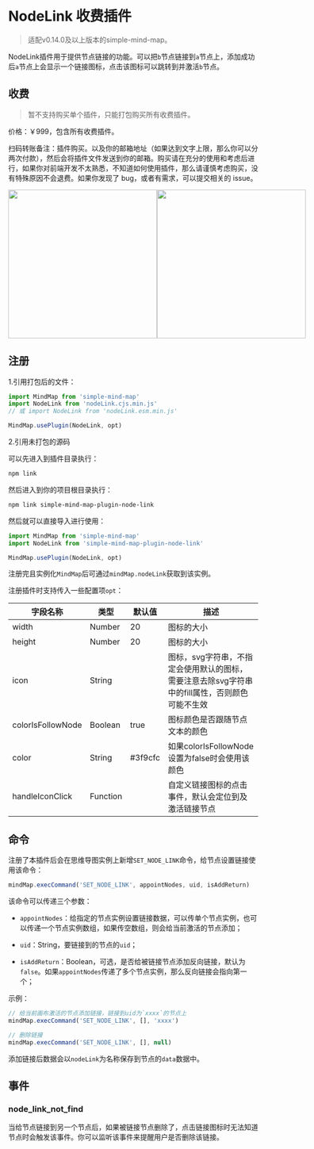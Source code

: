 # NodeLink 收费插件

> 适配v0.14.0及以上版本的simple-mind-map。

NodeLink插件用于提供节点链接的功能。可以把`b`节点链接到`a`节点上，添加成功后`a`节点上会显示一个链接图标，点击该图标可以跳转到并激活`b`节点。

## 收费

> 暂不支持购买单个插件，只能打包购买所有收费插件。

价格：￥999，包含所有收费插件。

扫码转账备注：插件购买。以及你的邮箱地址（如果达到文字上限，那么你可以分两次付款），然后会将插件文件发送到你的邮箱。购买请在充分的使用和考虑后进行，如果你对前端开发不太熟悉，不知道如何使用插件，那么请谨慎考虑购买，没有特殊原因不会退费。如果你发现了 bug，或者有需求，可以提交相关的 issue。

<p style="display:flex;align-items: flex-end;">

<img src="../assets/img/alipay.jpg" style="width: 300px" />
<img src="../assets/img/wechat.jpg" style="width: 300px" />

</p>

## 注册

1.引用打包后的文件：

```js
import MindMap from 'simple-mind-map'
import NodeLink from 'nodeLink.cjs.min.js'
// 或 import NodeLink from 'nodeLink.esm.min.js'

MindMap.usePlugin(NodeLink, opt)
```

2.引用未打包的源码

可以先进入到插件目录执行：

```bash
npm link
```

然后进入到你的项目根目录执行：

```bash
npm link simple-mind-map-plugin-node-link
```

然后就可以直接导入进行使用：

```js
import MindMap from 'simple-mind-map'
import NodeLink from 'simple-mind-map-plugin-node-link'

MindMap.usePlugin(NodeLink, opt)
```

注册完且实例化`MindMap`后可通过`mindMap.nodeLink`获取到该实例。

注册插件时支持传入一些配置项`opt`：

| 字段名称 | 类型  | 默认值 | 描述 |
| ------- | ----- | ----- | ---- |
| width | Number | 20 | 图标的大小 |
| height | Number | 20 | 图标的大小 |
| icon | String |  | 图标，svg字符串，不指定会使用默认的图标，需要注意去除svg字符串中的fill属性，否则颜色可能不生效 |
| colorIsFollowNode | Boolean | true | 图标颜色是否跟随节点文本的颜色 |
| color | String | #3f9cfc | 如果colorIsFollowNode设置为false时会使用该颜色 |
| handleIconClick | Function |  | 自定义链接图标的点击事件，默认会定位到及激活链接节点 |

## 命令

注册了本插件后会在思维导图实例上新增`SET_NODE_LINK`命令，给节点设置链接使用该命令：

```js
mindMap.execCommand('SET_NODE_LINK', appointNodes, uid, isAddReturn)
```

该命令可以传递三个参数：

- `appointNodes`：给指定的节点实例设置链接数据，可以传单个节点实例，也可以传递一个节点实例数组，如果传空数组，则会给当前激活的节点添加；

- `uid`：String，要链接到的节点的`uid`；

- `isAddReturn`：Boolean，可选，是否给被链接节点添加反向链接，默认为`false`。如果`appointNodes`传递了多个节点实例，那么反向链接会指向第一个；

示例：

```js
// 给当前画布激活的节点添加链接，链接到uid为`xxxx`的节点上
mindMap.execCommand('SET_NODE_LINK', [], 'xxxx')

// 删除链接
mindMap.execCommand('SET_NODE_LINK', [], null)
```

添加链接后数据会以`nodeLink`为名称保存到节点的`data`数据中。

## 事件

### node_link_not_find

当给节点链接到另一个节点后，如果被链接节点删除了，点击链接图标时无法知道节点时会触发该事件。你可以监听该事件来提醒用户是否删除该链接。